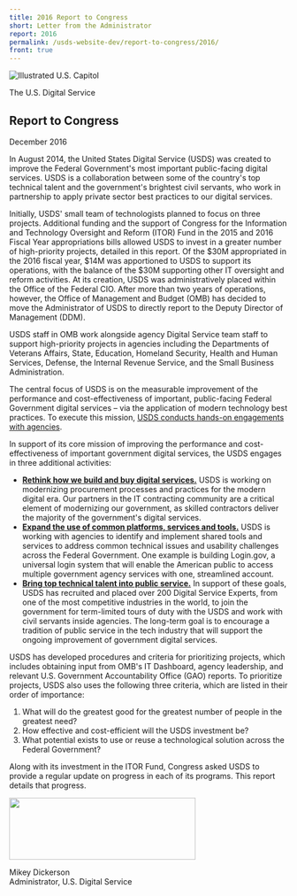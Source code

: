 ```yaml
---
title: 2016 Report to Congress
short: Letter from the Administrator
report: 2016
permalink: /usds-website-dev/report-to-congress/2016/
front: true
---
```

<div class="report-title">
  <p><img src="/usds-website-dev/img/report-to-congress/capitol.jpg" alt="Illustrated U.S. Capitol"></p>
  <p class="usds">The U.S. Digital Service</p>
  <h2>Report to Congress</h2>
  <p>December 2016</p>
</div>

In August 2014, the United States Digital Service (USDS) was created to improve the Federal Government's most important public-facing digital services. USDS is a collaboration between some of the country's top technical talent and the government's brightest civil servants, who work in partnership to apply private sector best practices to our digital services.

Initially, USDS' small team of technologists planned to focus on three projects. Additional funding and the support of Congress for the Information and Technology Oversight and Reform (ITOR) Fund in the 2015 and 2016 Fiscal Year appropriations bills allowed USDS to invest in a greater number of high-priority projects, detailed in this report. Of the $30M appropriated in the 2016 fiscal year, $14M was apportioned to USDS to support its operations, with the balance of the $30M supporting other IT oversight and reform activities. At its creation, USDS was administratively placed within the Office of the Federal CIO. After more than two years of operations, however, the Office of Management and Budget (OMB) has decided to move the Administrator of USDS to directly report to the Deputy Director of Management (DDM).

USDS staff in OMB work alongside agency Digital Service team staff to support high-priority projects in agencies including the Departments of Veterans Affairs, State, Education, Homeland Security, Health and Human Services, Defense, the Internal Revenue Service, and the Small Business Administration.

The central focus of USDS is on the measurable improvement of the performance and cost-effectiveness of important, public-facing Federal Government digital services – via the application of modern technology best practices. To execute this mission, [USDS conducts hands-on engagements with agencies](/report-to-congress/2016/projects/).

In support of its core mission of improving the performance and cost-effectiveness of important government digital services, the USDS engages in three additional activities:

- **[Rethink how we build and buy digital services.](/report-to-congress/2016/procurement/)**  USDS is working on modernizing procurement processes and practices for the modern digital era.  Our partners in the IT contracting community are a critical element of modernizing our government, as skilled contractors deliver the majority of the government's digital services.
- **[Expand the use of common platforms, services and tools.](/report-to-congress/2016/hiring-talent/)**  USDS is working with agencies to identify and implement shared tools and services to address common technical issues and usability challenges across the Federal Government. One example is building Login.gov, a universal login system that will enable the American public to access multiple government agency services with one, streamlined account.
- **[Bring top technical talent into public service.](/report-to-congress/2016/shared-services/)**  In support of these goals, USDS has recruited and placed over 200 Digital Service Experts, from one of the most competitive industries in the world, to join the government for term-limited tours of duty with the USDS and work with civil servants inside agencies. The long-term goal is to encourage a tradition of public service in the tech industry that will support the ongoing improvement of government digital services.

USDS has developed procedures and criteria for prioritizing projects, which includes obtaining input from OMB's IT Dashboard, agency leadership, and relevant U.S. Government Accountability Office (GAO) reports. To prioritize projects, USDS also uses the following three criteria, which are listed in their order of importance:

 1. What will do the greatest good for the greatest number of people in the greatest need?
 2. How effective and cost-efficient will the USDS investment be?
 3. What potential exists to use or reuse a technological solution across the Federal Government?

Along with its investment in the ITOR Fund, Congress asked USDS to provide a regular update on progress in each of its programs. This report details that progress.

<img src="/usds-website-dev/img/report-to-congress/2016/sig.png" width="337" height="112" />

Mikey Dickerson  
Administrator, U.S. Digital Service
